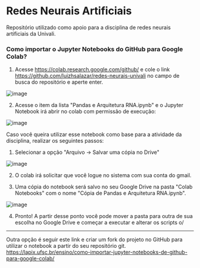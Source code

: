 # Redes Neurais Artificiais

Repositório utilizado como apoio para a disciplina de redes neurais artificiais da Univali.

### Como importar o Jupyter Notebooks do GitHub para Google Colab?

1. Acesse https://colab.research.google.com/github/ e cole o link https://github.com/luizhsalazar/redes-neurais-univali no campo de busca do repositório e aperte enter.

![image](https://user-images.githubusercontent.com/5646912/142853138-76e22948-4d85-4d0b-97df-62fe4d05be5f.png)

2. Acesse o item da lista "Pandas e Arquitetura RNA.ipynb" e o Jupyter Notebook irá abrir no colab com permissão de execução:

![image](https://user-images.githubusercontent.com/5646912/142853626-ec71d880-ca8d-41a2-b398-92bc37ac4d90.png)


Caso você queira utilizar esse notebook como base para a atividade da disciplina, realizar os seguintes passos:

1. Selecionar a opção "Arquivo -> Salvar uma cópia no Drive"

![image](https://user-images.githubusercontent.com/5646912/142854064-c2949c82-a62c-46f1-9967-d7b502d4d5c8.png)

2. O colab irá solicitar que você logue no sistema com sua conta do gmail.

3. Uma cópia do notebook será salvo no seu Google Drive na pasta "Colab Notebooks" com o nome "Cópia de Pandas e Arquitetura RNA.ipynb".

![image](https://user-images.githubusercontent.com/5646912/142854266-40f211fd-717c-40e4-a0bd-f26e95c323e9.png)

4. Pronto! A partir desse ponto você pode mover a pasta para outra de sua escolha no Google Drive e começar a executar e alterar os scripts o/

____________________________________________________________________

Outra opção é seguir este link e criar um fork do projeto no GitHub para utilizar o notebook a partir do seu repositório git.
https://lapix.ufsc.br/ensino/como-importar-jupyter-notebooks-de-github-para-google-colab/
